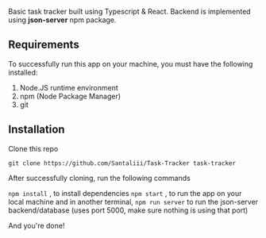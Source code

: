 Basic task tracker built using Typescript & React. Backend is implemented using <strong>json-server</strong> npm package.

## Requirements

To successfully run this app on your machine, you must have the following installed:

1. Node.JS runtime environment
2. npm (Node Package Manager)
3. git


## Installation

Clone this repo

`` git clone https://github.com/Santaliii/Task-Tracker task-tracker `` 

After successfully cloning, run the following commands

`` npm install `` , to install dependencies
`` npm start `` , to run the app on your local machine
and in another terminal, `` npm run server `` to run the json-server backend/database (uses port 5000, make sure nothing is using that port)

And you're done!
